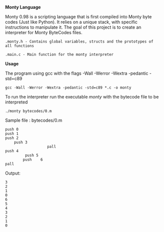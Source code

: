 **Monty Language**

Monty 0.98 is a scripting language that is first compiled into Monty byte codes (Just like Python). 
It relies on a unique stack, with specific instructions to manipulate it. The goal of this project is to create an interpreter for Monty ByteCodes files.

	.monty.h - Contains global variables, structs and the prototypes of all functions

	.main.c - Main function for the monty interpreter

**Usage**

The program using gcc with the flags -Wall -Werror -Wextra -pedantic -std=c89 

	gcc -Wall -Werror -Wextra -pedantic -std=c89 *.c -o monty
	
To run the interpreter run the executable *monty* with the bytecode file to be interpreted

	./monty bytecodes/0.m
	
Sample file : bytecodes/0.m

	push 0
	push 1
	push 2
  		push 3
        	           pall    
	push 4
    		 push 5    
    	  	push    6        
	pall

Output:
	
	3
	2
	1
	0
	6
	5
	4
	3
	2
	1
	0
